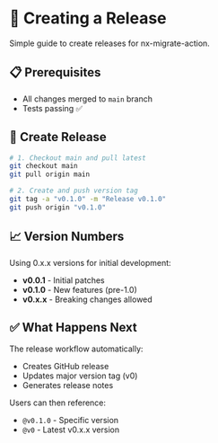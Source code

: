 # 🚀 Creating a Release

Simple guide to create releases for nx-migrate-action.

## 📋 Prerequisites

- All changes merged to `main` branch
- Tests passing ✅

## 🎯 Create Release

```bash
# 1. Checkout main and pull latest
git checkout main
git pull origin main

# 2. Create and push version tag
git tag -a "v0.1.0" -m "Release v0.1.0"
git push origin "v0.1.0"
```

## 📈 Version Numbers

Using 0.x.x versions for initial development:
- **v0.0.1** - Initial patches
- **v0.1.0** - New features (pre-1.0)
- **v0.x.x** - Breaking changes allowed

## ✅ What Happens Next

The release workflow automatically:
- Creates GitHub release
- Updates major version tag (v0)
- Generates release notes

Users can then reference:
- `@v0.1.0` - Specific version
- `@v0` - Latest v0.x.x version